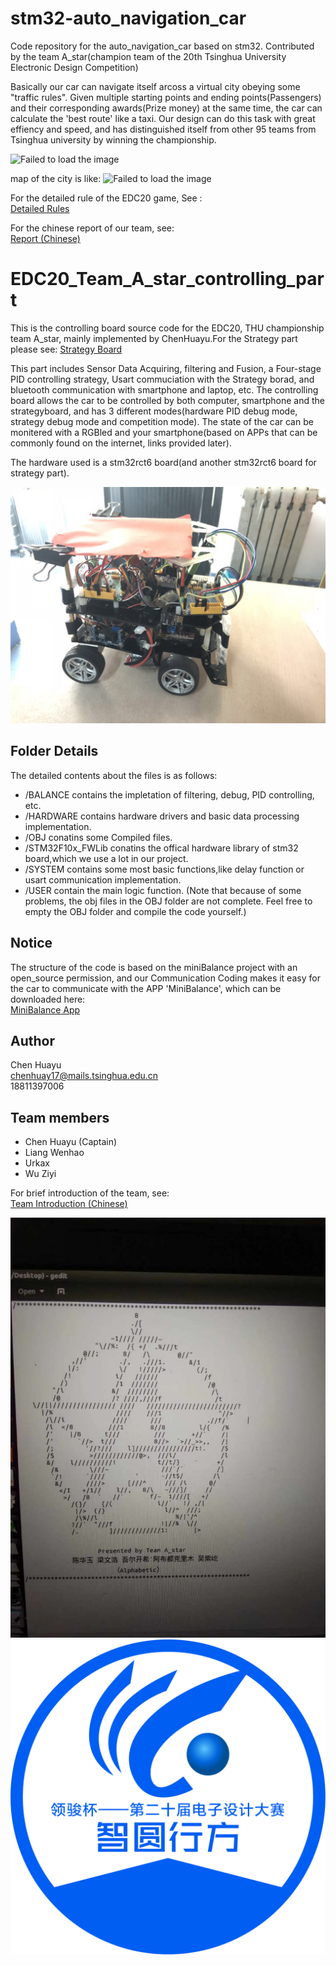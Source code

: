 # stm32-auto_navigation_car
Code repository for the auto_navigation_car based on stm32. Contributed by the team A_star(champion team of the 20th Tsinghua University Electronic Design Competition)  

Basically our car can navigate itself arcoss a virtual city obeying some "traffic rules". Given multiple starting points and ending points(Passengers) and their corresponding awards(Prize money) at the same time, the car can calculate the 'best route' like a taxi. Our design can do this task with great effiency and speed, and has distinguished itself from other 95 teams from Tsinghua university by winning the championship. 

![Failed to load the image](https://github.com/ChenDRAG/stm32-auto_navigation_car/blob/master/group_photo.jpg)

map of the city is like:
![Failed to load the image](https://github.com/ChenDRAG/stm32-auto_navigation_car/blob/master/map.jpg)

For the detailed rule of the EDC20 game, See :  
[Detailed Rules](https://github.com/ChenDRAG/stm32-auto_navigation_car/blob/master/EDC20_rules(Chinese).pdf)

For the chinese report of our team, see:   
[Report (Chinese)](https://github.com/ChenDRAG/stm32-auto_navigation_car/blob/master/EDC20_A_star_report_Chinese_version.pdf)

# EDC20_Team_A_star_controlling_part
    
This is the controlling board source code for the EDC20, THU championship team A_star, mainly implemented by ChenHuayu.For the Strategy part please see:
[Strategy Board](https://github.com/Wuziyi616/EDC20_Team_A_star_strategy_part)
  
This part includes Sensor Data Acquiring, filtering and Fusion, a Four-stage PID controlling strategy, Usart commuciation with the Strategy borad, and bluetooth communication with smartphone and laptop, etc. The controlling board allows the car to be controlled by both computer, smartphone and the strategyboard, and has 3 different modes(hardware PID debug mode, strategy debug mode and competition mode). The state of the car can be monitered with a RGBled and your smartphone(based on APPs that can be commonly found on the internet, links provided later).

The hardware used is a stm32rct6 board(and another stm32rct6 board for strategy part).

![Failed to load the image](https://github.com/ChenDRAG/stm32-auto_navigation_car/blob/master/car2.jpg)


## Folder Details
The detailed contents about the files is as follows:  
- /BALANCE         contains the impletation of filtering, debug, PID controlling, etc. 
- /HARDWARE        contains hardware drivers and basic data processing implementation. 
- /OBJ             conatins some Compiled files.  
- /STM32F10x_FWLib conatins the offical hardware library of stm32 board,which we use a lot in our project.
- /SYSTEM          contains some most basic functions,like delay function or usart communication implementation.
- /USER            contain the main logic function.
(Note that because of some problems, the obj files in the OBJ folder are not complete. Feel free to empty the OBJ 
folder and compile the code yourself.)

## Notice
The structure of the code is based on the miniBalance project with an open_source permission, and our 
Communication Coding makes it easy for the car to communicate with the APP 'MiniBalance', which can be 
downloaded here:   
[MiniBalance App](https://cloud.tsinghua.edu.cn/d/2239dcf7c8164cbfb2b0/.)

## Author
Chen Huayu  
chenhuay17@mails.tsinghua.edu.cn  
18811397006  

## Team members
- Chen Huayu (Captain)
- Liang Wenhao
- Urkax
- Wu Ziyi

For brief introduction of the team, see:  
[Team Introduction (Chinese)](https://github.com/ChenDRAG/stm32-auto_navigation_car/blob/master/edc20_A_star_members.pdf)

![Failed to load the image](https://github.com/ChenDRAG/stm32-auto_navigation_car/blob/master/logo.jpg)
![Failed to load the image](https://github.com/ChenDRAG/stm32-auto_navigation_car/blob/master/EDC20.jpg)


